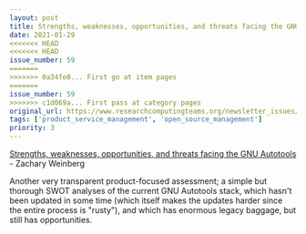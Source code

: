 ```yaml
---
layout: post
title: Strengths, weaknesses, opportunities, and threats facing the GNU Autotools - Zachary Weinberg
date: 2021-01-29
<<<<<<< HEAD
<<<<<<< HEAD
issue_number: 59
=======
>>>>>>> 0a34fe0... First go at item pages
=======
issue_number: 59
>>>>>>> c1d069a... First pass at category pages
original_url: https://www.researchcomputingteams.org/newsletter_issues/0059
tags: ['product_service_management', 'open_source_management']
priority: 3
---
```


<!-- markdownlint-disable MD033 -->
<!-- markdownlint-disable MD041 -->
<!-- markdownlint-disable MD049 -->

[Strengths, weaknesses, opportunities, and threats facing the GNU Autotools](https://www.owlfolio.org/development/autoconf-swot/) - Zachary Weinberg

Another very transparent product-focused assessment; a simple but thorough SWOT analyses of the current GNU Autotools stack, which hasn't been updated in some time (which itself makes the updates harder since the entire process is "rusty"), and which has enormous legacy baggage, but still has opportunities.
